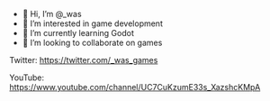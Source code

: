 - 👋 Hi, I’m @_was
- 👀 I’m interested in game development
- 🌱 I’m currently learning Godot
- 💞️ I’m looking to collaborate on games

Twitter: https://twitter.com/_was_games

YouTube: https://www.youtube.com/channel/UC7CuKzumE33s_XazshcKMpA

<!---
pekopekorhino/pekopekorhino is a ✨ special ✨ repository because its `README.md` (this file) appears on your GitHub profile.
You can click the Preview link to take a look at your changes.
--->
